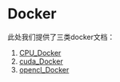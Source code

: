 # Docker   

此处我们提供了三类docker文档：  
1. [CPU_Docker](../Codes/CPU_Docker)  
2. [cuda_Docker](../Codes/cuda_Docker)  
3. [opencl_Docker](../Codes/opencl_Docker)  
